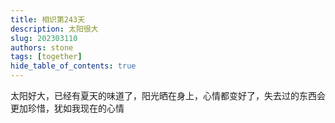 ```yaml
---
title: 相识第243天
description: 太阳很大
slug: 202303110
authors: stone
tags: [together]
hide_table_of_contents: true
---
```

    
太阳好大，已经有夏天的味道了，阳光晒在身上，心情都变好了，失去过的东西会更加珍惜，犹如我现在的心情